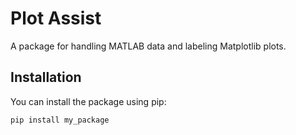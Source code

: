 # Plot Assist

A package for handling MATLAB data and labeling Matplotlib plots.

## Installation

You can install the package using pip:

```bash
pip install my_package
```
